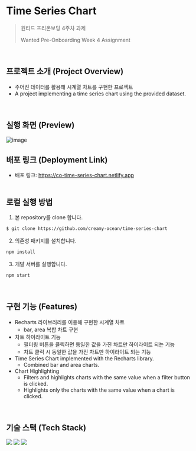 # Time Series Chart

> 원티드 프리온보딩 4주차 과제
>
> Wanted Pre-Onboarding Week 4 Assignment

<br/>

## 프로젝트 소개 (Project Overview)

- 주어진 데이터를 활용해 시계열 차트를 구현한 프로젝트
- A project implementing a time series chart using the provided dataset.

<br/>

## 실행 화면 (Preview)

![image](https://github.com/creamy-ocean/time-series-chart/assets/93719660/5afce9f9-6463-4d1c-945b-8da1582b0ff5)
<br/>

## 배포 링크 (Deployment Link)

- 배포 링크: https://co-time-series-chart.netlify.app
  <br/>
  <br/>

## 로컬 실행 방법

1. 본 repository를 clone 합니다.

```bash
$ git clone https://github.com/creamy-ocean/time-series-chart
```

2. 의존성 패키지를 설치합니다.

```bash
npm install
```

3. 개발 서버를 실행합니다.

```bash
npm start
```

<br/>

## 구현 기능 (Features)

- Recharts 라이브러리를 이용해 구현한 시계열 차트
  - bar, area 복합 차트 구현
- 차트 하이라이트 기능
  - 필터링 버튼을 클릭하면 동일한 값을 가진 차트만 하이라이트 되는 기능
  - 차트 클릭 시 동일한 값을 가진 차트만 하이라이트 되는 기능
- Time Series Chart implemented with the Recharts library.
  - Combined bar and area charts.
- Chart Highlighting
  - Filters and highlights charts with the same value when a filter button is clicked.
  - Highlights only the charts with the same value when a chart is clicked.

<br/>

## 기술 스택 (Tech Stack)

<div>
  <img src="https://img.shields.io/badge/react-61DAFB?style=flat&logo=react&logoColor=white">
  <img src="https://img.shields.io/badge/typescript-3178C6?style=flat&logo=typescript&logoColor=white">
  <img src="https://img.shields.io/badge/styled components-DB7093?style=flat&logo=styledcomponents&logoColor=white">
</div>
